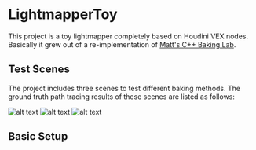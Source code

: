 # LightmapperToy

This project is a toy lightmapper completely based on Houdini VEX nodes. Basically it grew out of a re-implementation of <a href="https://mynameismjp.wordpress.com/2016/10/09/sg-series-part-6-step-into-the-baking-lab/" target="_blank">Matt's C++ Baking Lab</a>.

## Test Scenes

The project includes three scenes to test different baking methods. The ground truth path tracing results of these scenes are listed as follows: 

![alt text](https://github.com/candycat1992/LightmapperToy/blob/master/images/ground_truth_cornell.png) ![alt text](https://github.com/candycat1992/LightmapperToy/blob/master/images/ground_truth_toy.png) ![alt text](https://github.com/candycat1992/LightmapperToy/blob/master/images/ground_truth_shaderball.png)

## Basic Setup


